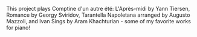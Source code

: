 This project plays Comptine d'un autre été: L'Après-midi by Yann Tiersen, Romance by Georgy Sviridov, Tarantella Napoletana arranged by Augusto Mazzoli, and Ivan Sings by Aram Khachturian - some of my favorite works for piano!
